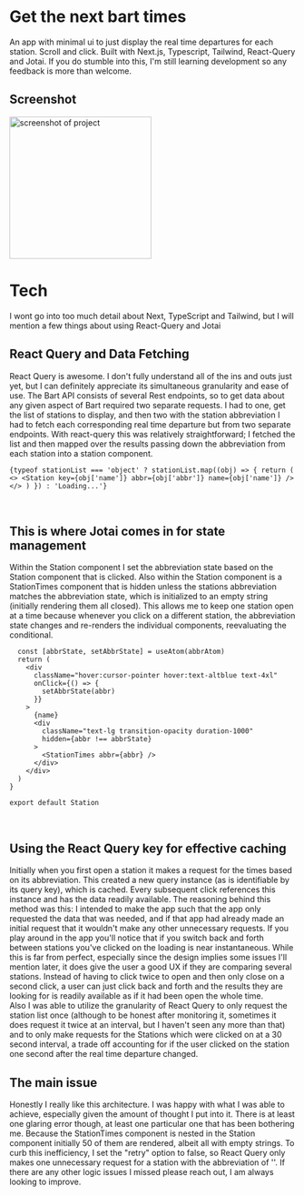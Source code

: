 # Get the next bart times

An app with minimal ui to just display the real time departures for each station. Scroll and click. Built with Next.js, Typescript, Tailwind, React-Query and Jotai. If you do stumble into this, I'm still learning development so any feedback is more than welcome.

## Screenshot

<img src='https://i.imgur.com/778xDH5.png' width='250' alt='screenshot of project' />


# Tech
I wont go into too much detail about Next, TypeScript and Tailwind, but I will mention a few things about using React-Query and Jotai

## React Query and Data Fetching
React Query is awesome. I don't fully understand all of the ins and outs just yet, but I can definitely appreciate its simultaneous granularity and ease of use. The Bart API consists of several Rest endpoints, so to get data about any given aspect of Bart required two separate requests. I had to one, get the list of stations to display, and then two with the station abbreviation I had to fetch each corresponding real time departure but from two separate endpoints. With react-query this was relatively straightforward; I fetched the list and then mapped over the results passing down the abbreviation from each station into a station component.


``{typeof stationList === 'object'
          ? stationList.map((obj) => {
              return (
                <>
                  <Station
                    key={obj['name']}
                    abbr={obj['abbr']}
                    name={obj['name']}
                  />
                </>
              )
            })
          : 'Loading...'}``
         

<br/>

## This is where Jotai comes in for state management

Within the Station component I set the abbreviation state based on the Station component that is clicked. Also within the Station component is a StationTimes component that is hidden unless the stations abbreviation matches the abbreviation state, which is initialized to an empty string (initially rendering them all closed). This allows me to keep one station open at a time because whenever you click on a different station, the abbreviation state changes and re-renders the individual components, reevaluating the conditional. 


``` const Station = ({ abbr, name }: typeof Station) => {
  const [abbrState, setAbbrState] = useAtom(abbrAtom)
  return (
    <div
      className="hover:cursor-pointer hover:text-altblue text-4xl"
      onClick={() => {
        setAbbrState(abbr)
      }}
    >
      {name}
      <div
        className="text-lg transition-opacity duration-1000"
        hidden={abbr !== abbrState}
      >
        <StationTimes abbr={abbr} />
      </div>
    </div>
  )
}

export default Station
```
<br/>

## Using the React Query key for effective caching
Initially when you first open a station it makes a request for the times based on its abbreviation. This created a new query instance (as is identifiable by its query key), which is cached. Every subsequent click references this instance and has the data readily available. The reasoning behind this method was this: I intended to make the app such that the app only requested the data that was needed, and if that app had already made an initial request that it wouldn't make any other unnecessary requests. If you play around in the app you'll notice that if you switch back and forth between stations you've clicked on the loading is near instantaneous. While this is far from perfect, especially since the design implies some issues I'll mention later, it does give the user a good UX if they are comparing several stations. Instead of having to click twice to open and then only close on a second click, a user can just click back and forth and the results they are looking for is readily available as if it had been open the whole time. 
<br/>
Also I was able to utilize the granularity of React Query to only request the station list once (although to be honest after monitoring it, sometimes it does request it twice at an interval, but I haven't seen any more than that) and to only make requests for the Stations which were clicked on at a 30 second interval, a trade off accounting for if the user clicked on the station one second after the real time departure changed. 

## The main issue
Honestly I really like this architecture. I was happy with what I was able to achieve, especially given the amount of thought I put into it. There is at least one glaring error though, at least one particular one that has been bothering me. Because the StationTimes component is nested in the Station component initially 50 of them are rendered, albeit all with empty strings. To curb this inefficiency, I set the "retry" option to false, so React Query only makes one unnecessary request for a station with the abbreviation of ''. If there are any other logic issues I missed please reach out, I am always looking to improve. 

